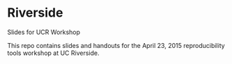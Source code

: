 # Riverside
Slides for UCR Workshop

This repo contains slides and handouts for the April 23, 2015 reproducibility tools workshop at UC Riverside.
